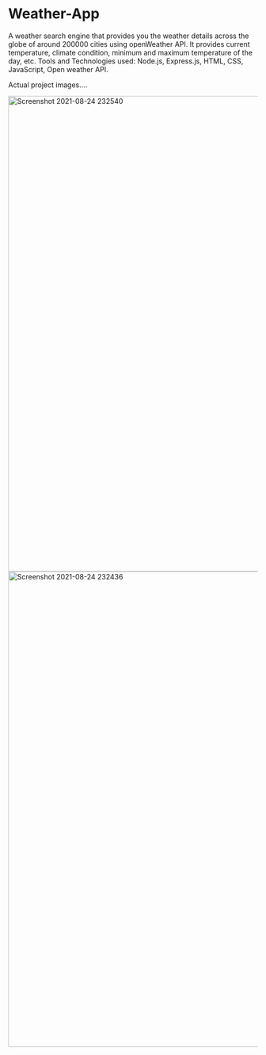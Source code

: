 
# Weather-App


A weather search engine that provides you the weather details across the globe of around 200000 cities using openWeather API. It provides current temperature, climate condition, minimum and maximum temperature of the day, etc.  Tools and Technologies used: 
Node.js,
Express.js,
 HTML,
 CSS,
 JavaScript,
 Open weather API.
 
 
 
 Actual project images....
 
<img width="960" alt="Screenshot 2021-08-24 232540" src="https://user-images.githubusercontent.com/68124619/130665990-ed543663-1232-4dc7-8baa-252f4703eebb.png">
<img width="960" alt="Screenshot 2021-08-24 232436" src="https://user-images.githubusercontent.com/68124619/130665998-1e4ba6d9-b88c-43b9-8e16-da5e9f7b6878.png">

